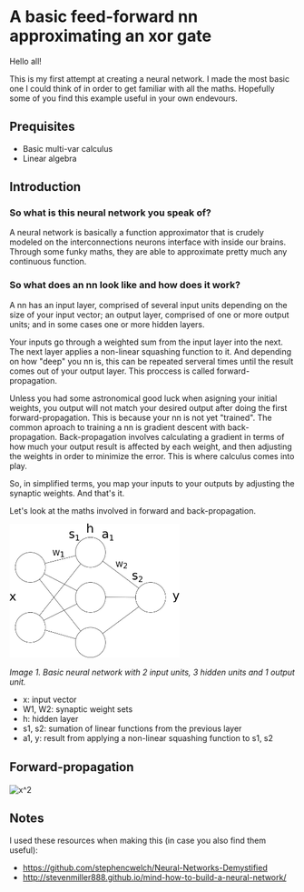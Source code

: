 # A basic feed-forward nn approximating an xor gate

Hello all!

This is my first attempt at creating a neural network. I made the most basic one I could think of in order to get familiar with all the maths. Hopefully some of you find this example useful in your own endevours.

## Prequisites
- Basic multi-var calculus
- Linear algebra

## Introduction
### So what is this neural network you speak of?

A neural network is basically a function approximator that is crudely modeled on the interconnections neurons interface with inside our brains. Through some funky maths, they are able to approximate pretty much any continuous function.

### So what does an nn look like and how does it work?

A nn has an input layer, comprised of several input units depending on the size of your input vector; an output layer, comprised of one or more output units; and in some cases one or more hidden layers.

Your inputs  go through a weighted sum from the input layer into the next. The next layer applies a non-linear squashing function to it. And depending on how "deep" you nn is, this can be repeated serveral times until the result comes out of your output layer. This proccess is called forward-propagation.

Unless you had some astronomical good luck when asigning your initial weights, you output will not match your desired output after doing the first forward-propagation. This is because your nn is not yet "trained". The common aproach to training a nn is gradient descent with back-propagation. Back-propagation involves calculating a gradient in terms of how much your output result is affected by each weight, and then adjusting the weights in order to minimize the error. This is where calculus comes into play.

So, in simplified terms, you map your inputs to your outputs by adjusting the synaptic weights. And that's it.

Let's look at the maths involved in forward and back-propagation.

<img src="https://github.com/4driel/basic-nn-xor/blob/master/images/nn.png" width="300">

_Image 1. Basic neural network with 2 input units, 3 hidden units and 1 output unit._

- x: input vector
- W1, W2: synaptic weight sets
- h: hidden layer
- s1, s2: sumation of linear functions from the previous layer
- a1, y: result from applying a non-linear squashing function to s1, s2

## Forward-propagation

<img src="http://bit.ly/UUrVmV" align="center" border="0" alt="x^2" width="22" height="18" />

## Notes
I used these resources when making this (in case you also find them useful):
- https://github.com/stephencwelch/Neural-Networks-Demystified
- http://stevenmiller888.github.io/mind-how-to-build-a-neural-network/
